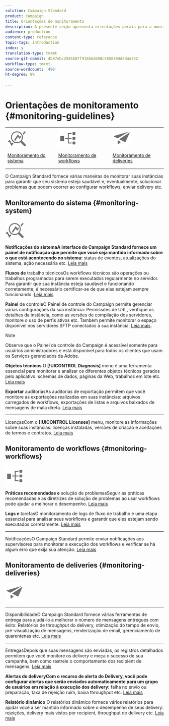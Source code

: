 ```yaml
---
solution: Campaign Standard
product: campaign
title: Orientações de monitoramento
description: A presente seção apresenta orientações gerais para a monitorização do Campaign Standard.
audience: production
content-type: reference
topic-tags: introduction
index: y
translation-type: tm+mt
source-git-commit: 4b87ebc2585b87f918bbd688c5858394d8d4a742
workflow-type: tm+mt
source-wordcount: '496'
ht-degree: 9%

---
```



# Orientações de monitoramento {#monitoring-guidelines}

<table>
<tr><td><img src="assets/do-not-localize/icon_system.svg" width="60px"><p><a href="#monitoring-system">Monitoramento do sistema</a></p></td>
<td><img src="assets/do-not-localize/icon_workflows.svg" width="60px"><p><a href="#moniroting-workflows">Monitoramento de workflows</a></p></td>
<td><img src="assets/do-not-localize/icon_send.svg" width="60px"><p><a href="#monitoring-deliveries">Monitoramento de deliveries</a></p></td></tr>
</table>

O Campaign Standard fornece várias maneiras de monitorar suas instâncias para garantir que seu sistema esteja saudável e, eventualmente, solucionar problemas que podem ocorrer ao configurar workflows, enviar delivery etc.

## Monitoramento do sistema {#monitoring-system}

<img src="assets/do-not-localize/icon_system.svg" width="60px">

**Notificações do sistemaA interface do Campaign Standard fornece um painel de notificação que permite que você seja mantido informado sobre o que está acontecendo no sistema:**
 status de eventos, atualizações do sistema, ação necessária etc. [Leia mais](../../start/using/interface-description.md#top-bar)


**Fluxos de**
trabalho técnicosOs workflows técnicos são operações ou trabalhos programados para serem executados regularmente no servidor. Para garantir que sua instância esteja saudável e funcionando corretamente, é necessário certificar-se de que elas estejam sempre funcionando. [Leia mais](../../administration/using/technical-workflows.md)

**Painel**
de controleO Painel de controle do Campaign permite gerenciar várias configurações da sua instância: Permissões de URL, verifique os detalhes da instância, como as versões de compilação dos servidores, monitore o uso de perfis ativos etc. Também permite monitorar o espaço disponível nos servidores SFTP conectados à sua instância. [Leia mais](https://docs.adobe.com/content/help/pt-BR/control-panel/using/control-panel-home.translate.html).

>[!NOTE]
>
>Observe que o Painel de controle do Campaign é acessível somente para usuários administradores e está disponível para todos os clientes que usam os Serviços gerenciados da Adobe.

**Objetos técnicos**
O  **[!UICONTROL Diagnosis]** menu é uma ferramenta essencial para monitorar e analisar os diferentes objetos técnicos gerados pelo aplicativo: schemas de dados, páginas da Web, trabalhos em lote etc. [Leia mais](../../developing/using/monitoring-data-model-changes.md)

**Exportar**
auditoriasAs auditorias de exportação permitem que você monitore as exportações realizadas em suas instâncias: arquivos carregados de workflows, exportações de listas e arquivos baixados de mensagens de mala direta.
[Leia mais](../../administration/using/auditing-export-logs.md)

****
LicençasCom o  **[!UICONTROL Licenses]** menu, monitore as informações sobre suas instâncias: licenças instaladas, versões de criação e aceitações de termos e contratos.
[Leia mais](../../administration/using/licenses.md)

## Monitoramento de workflows {#monitoring-workflows}

<img src="assets/do-not-localize/icon_workflows.svg" width="60px">

**Práticas recomendadas e**
solução de problemasSeguir as práticas recomendadas e as diretrizes de solução de problemas ao usar workflows pode ajudar a melhorar o desempenho.
[Leia mais](../../automating/using/best-practices-workflows.md)

**Logs e**
tarefasO monitoramento de logs de fluxo de trabalho é uma etapa essencial para analisar seus workflows e garantir que eles estejam sendo executados corretamente.
[Leia mais](../../automating/using/monitoring-workflow-execution.md#workflow-log-and-tasks)

****
NotificaçõesO Campaign Standard permite enviar notificações aos supervisores para monitorar a execução dos workflows e verificar se há algum erro que exija sua atenção.
[Leia mais](../../automating/using/monitoring-workflow-execution.md#error-management)

## Monitoramento de deliveries {#monitoring-deliveries}

<img src="assets/do-not-localize/icon_send.svg" width="60px">

****
DisponibilidadeO Campaign Standard fornece várias ferramentas de entrega para ajudá-lo a melhorar o número de mensagens entregues com êxito: Relatórios de throughput do delivery, otimização do tempo de envio, pré-visualização de mensagens, renderização de email, gerenciamento de quarentenas etc.
[Leia mais](../../sending/using/about-deliverability.md)

****
EntregasDepois que suas mensagens são enviadas, os registros detalhados permitem que você monitore os delivery e meça o sucesso de sua campanha, bem como rastreie o comportamento dos recipient de mensagens.
[Leia mais](../../sending/using/monitoring-a-delivery.md)

**Alertas do deliveryCom o recurso de alerta do Delivery, você pode configurar alertas que serão enviados automaticamente para um grupo de usuários em relação à execução dos delivery:**
 falha no envio ou preparação, taxa de rejeição ruim, baixa throughput etc.
[Leia mais](../../sending/using/receiving-alerts-when-failures-happen.md)

**Relatório dinâmico**
O relatórios dinâmico fornece vários relatórios para ajudar você a ser mantido informado sobre o desempenho de seus delivery: rejeições, delivery mais vistos por recipient, throughput de delivery etc.
[Leia mais](../../reporting/using/about-dynamic-reports.md)
